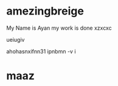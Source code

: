 # amezingbreige

My Name is Ayan my work is done
xzxcxc



ueiugiv 

ahohasnxifnn31 ipnbmn -v i
<h1> maaz <h1>